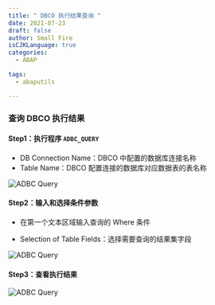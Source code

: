 ```yaml
---
title: " DBCO 执行结果查询 "
date: 2021-07-23
draft: false
author: Small Fire
isCJKLanguage: true
categories: 
  - ABAP

tags: 
  - abaputils

---
```


### 查询 DBCO 执行结果

#### Step1：执行程序 `ADBC_QUERY`

- DB Connection Name：DBCO 中配置的数据库连接名称
- Table Name：DBCO 配置连接的数据库对应数据表的表名称

![ADBC Query](/images/ABAP/DBCO8.png)

#### Step2：输入和选择条件参数

- 在第一个文本区域输入查询的 Where 条件

- Selection of Table Fields：选择需要查询的结果集字段

![ADBC Query](/images/ABAP/DBCO9.png)

#### Step3：查看执行结果

![ADBC Query](/images/ABAP/DBCO10.png)